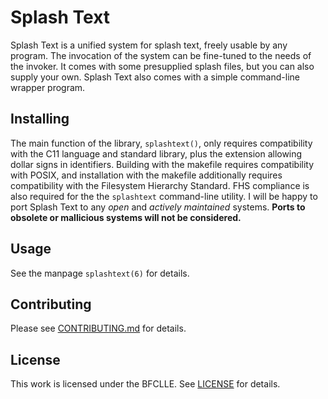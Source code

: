 # Splash Text

Splash Text is a unified system for splash text, freely usable by any program.  The invocation of the system can be fine-tuned to the needs of the invoker.  It comes with some presupplied splash files, but you can also supply your own.  Splash Text also comes with a simple command-line wrapper program.

## Installing

The main function of the library, `splashtext()`, only requires compatibility with the C11 language and standard library, plus the extension allowing dollar signs in identifiers.  Building with the makefile requires compatibility with POSIX, and installation with the makefile additionally requires compatibility with the Filesystem Hierarchy Standard.  FHS compliance is also required for the the `splashtext` command-line utility.  I will be happy to port Splash Text to any _open_ and _actively maintained_ systems.  __Ports to obsolete or mallicious systems will not be considered.__

## Usage

See the manpage `splashtext(6)` for details.

## Contributing

Please see [CONTRIBUTING.md](Documentation/CONTRIBUTING.md) for details.

## License

This work is licensed under the BFCLLE.  See [LICENSE](LICENSE) for details.
